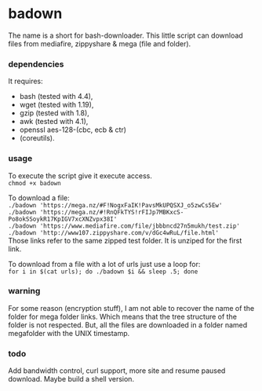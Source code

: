 # badown
The name is a short for bash-downloader.
This little script can download files from mediafire, zippyshare & mega (file and folder).

### dependencies
It requires:
* bash (tested with 4.4), 
* wget (tested with 1.19), 
* gzip (tested with 1.8),
* awk  (tested with 4.1),
* openssl aes-128-(cbc, ecb & ctr)
* (coreutils).

### usage
To execute the script give it execute access.  
`chmod +x badown`
  
To download a file:  
`./badown 'https://mega.nz/#F!NogxFaIK!PavsMkUPQSXJ_o5zwCs5Ew'`  
`./badown 'https://mega.nz/#!RnQFkTYS!rFIJp7MBKxcS-Po8okSSoykR17KpIGV7xcXNZvpx38I'`  
`./badown 'https://www.mediafire.com/file/jbbbncd27n5mukh/test.zip'`  
`./badown 'http://www107.zippyshare.com/v/dGc4wRuL/file.html'`  
Those links refer to the same zipped test folder.
It is unziped for the first link.  
  
To download from a file with a lot of urls just use a loop for:  
`for i in $(cat urls); do ./badown $i && sleep .5; done`  


### warning
For some reason (encryption stuff), I am not able to recover the name of the folder for mega folder links.
Which means that the tree structure of the folder is not respected.
But, all the files are downloaded in a folder named megafolder with the UNIX timestamp.

### todo
Add bandwidth control, curl support, more site and resume paused download.
Maybe build a shell version.
